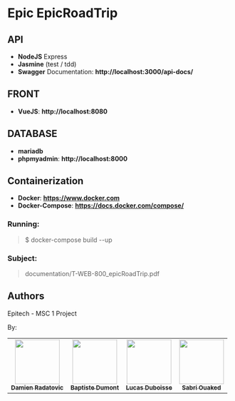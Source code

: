 # **Epic EpicRoadTrip**

## API

- **NodeJS** Express
- **Jasmine** (test / tdd)
- **Swagger** Documentation: **http://localhost:3000/api-docs/**

## FRONT

- **VueJS**: **http://localhost:8080**

## DATABASE

- **mariadb**
- **phpmyadmin**: **http://localhost:8000**

## Containerization

- **Docker**: **https://www.docker.com**
- **Docker-Compose**: **https://docs.docker.com/compose/**

### Running:

>$ docker-compose build --up

### Subject:

>documentation/T-WEB-800_epicRoadTrip.pdf

## Authors 

Epitech - MSC 1 Project

By:

<!-- ALL-CONTRIBUTORS-LIST:START - Do not remove or modify this section -->
<!-- prettier-ignore-start -->
<!-- markdownlint-disable -->
<table>
  <tr>
    <td align="center"><a href="https://github.com/Djojo77"><img src="https://avatars1.githubusercontent.com/u/55408621?v=4" width="100px;" alt=""/><br /><sub><b>Damien Radatovic</b></sub></a><br /></td>
    <td align="center"><a href="https://github.com/ilayerz"><img src="https://avatars1.githubusercontent.com/u/36474703?v=4" width="100px;" alt=""/><br /><sub><b>Baptiste Dumont</b></sub></a><br /></td>
    <td align="center"><a href="https://github.com/Leuvias"><img src="https://avatars1.githubusercontent.com/u/42736152?v=4" width="100px;" alt=""/><br /><sub><b>Lucas Duboisse</b></sub></a><br /></td>
    <td align="center"><a href="https://github.com/mimolol"><img src="https://avatars1.githubusercontent.com/u/46382417?v=4" width="100px;" alt=""/><br /><sub><b>Sabri Ouaked</b></sub></a><br /></td>
  </tr>
</table>

<!-- markdownlint-enable -->
<!-- prettier-ignore-end -->
<!-- ALL-CONTRIBUTORS-LIST:END -->

